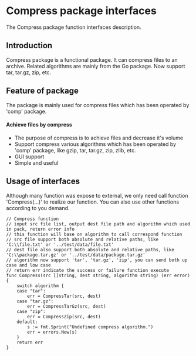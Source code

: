 # Compress package interfaces
The Compress package function interfaces description.

## Introduction
Compress package is a functional package. It can compress files to an archive. Related algorithms are mainly from the Go package. Now support tar, tar.gz, zip, etc.

## Feature of package
The package is mainly used for compress files which has been operated by 'comp' package.

#### Achieve files by compress
  * The purpose of compress is to achieve files and decrease it's volume 
  * Support compress various algorithms which has been operated by 'comp' package, like gzip, tar, tar.gz, zip, zlib, etc.
  * GUI support
  * Simple and useful

## Usage of interfaces
Although many function was expose to external, we only need call function 'Compress(...)' to realize our function. You can also use other functions according to you demand.
```batch
// Compress function
// input src file list, output dest file path and algorithm which used in pack, return error info
// this function will base on algorithm to call correspond function
// src file support both absolute and relative paths, like 'C:\\file.txt' or '../test/data/file.txt'
// dest file also support both absolute and relative paths, like 'C:\\package.tar.gz' or '../test/data/package.tar.gz'
// algorithm now support 'tar', 'tar.gz', 'zip', you can send both up case and low case
// return err indicate the success or failure function execute
func Compress(src []string, dest string, algorithm string) (err error) {
	switch algorithm {
	case "tar":
		err = CompressTar(src, dest)
	case "tar.gz":
		err = CompressTarGz(src, dest)
	case "zip":
		err = CompressZip(src, dest)
	default:
		s := fmt.Sprint("Undefined compress algorithm.")
		err = errors.New(s)
	}
	return err
}
```
